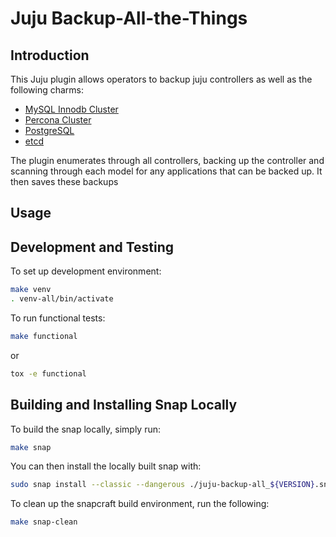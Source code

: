 # Juju Backup-All-the-Things

## Introduction

This Juju plugin allows operators to backup juju controllers as well as the following charms:
- [MySQL Innodb Cluster](https://charmhub.io/mysql-innodb-cluster)
- [Percona Cluster](https://charmhub.io/percona-cluster)
- [PostgreSQL](https://charmhub.io/postgresql)
- [etcd](https://charmhub.io/etcd)

The plugin enumerates through all controllers, backing up the controller and scanning through each model for any 
applications that can be backed up. It then saves these backups 

## Usage

## Development and Testing

To set up development environment:

```bash
make venv
. venv-all/bin/activate
```

To run functional tests:

```bash
make functional
```

or

```bash
tox -e functional
```

## Building and Installing Snap Locally

To build the snap locally, simply run:

```bash
make snap
```

You can then install the locally built snap with:

```bash
sudo snap install --classic --dangerous ./juju-backup-all_${VERSION}.snap
```

To clean up the snapcraft build environment, run the following:

```bash
make snap-clean
```
